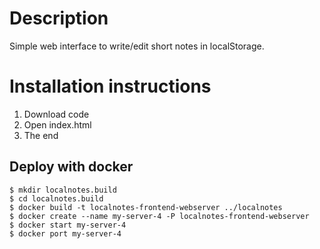 # Description
Simple web interface to write/edit short notes in localStorage.
# Installation instructions
1. Download code
2. Open index.html
3. The end


Deploy with docker
------------------

```
$ mkdir localnotes.build
$ cd localnotes.build
$ docker build -t localnotes-frontend-webserver ../localnotes
$ docker create --name my-server-4 -P localnotes-frontend-webserver
$ docker start my-server-4
$ docker port my-server-4
```

